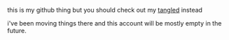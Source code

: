 this is my github thing but you should check out my [tangled](https://tangled.sh/@did:plc:s2cyuhd7je7eegffpnurnpud) instead

i've been moving things there and this account will be mostly empty in the future.

<!---
the game
--->
